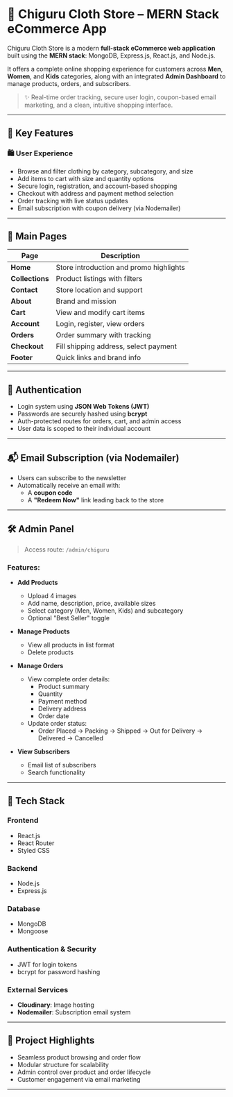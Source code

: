 # 👕 Chiguru Cloth Store – MERN Stack eCommerce App

Chiguru Cloth Store is a modern **full-stack eCommerce web application** built using the **MERN stack**: MongoDB, Express.js, React.js, and Node.js.

It offers a complete online shopping experience for customers across **Men**, **Women**, and **Kids** categories, along with an integrated **Admin Dashboard** to manage products, orders, and subscribers.

> ✨ Real-time order tracking, secure user login, coupon-based email marketing, and a clean, intuitive shopping interface.

---

## 🌟 Key Features

### 🛍️ User Experience
- Browse and filter clothing by category, subcategory, and size
- Add items to cart with size and quantity options
- Secure login, registration, and account-based shopping
- Checkout with address and payment method selection
- Order tracking with live status updates
- Email subscription with coupon delivery (via Nodemailer)

---

## 📄 Main Pages

| Page        | Description |
|-------------|-------------|
| **Home**    | Store introduction and promo highlights |
| **Collections** | Product listings with filters |
| **Contact** | Store location and support |
| **About**   | Brand and mission |
| **Cart**    | View and modify cart items |
| **Account** | Login, register, view orders |
| **Orders**  | Order summary with tracking |
| **Checkout**| Fill shipping address, select payment |
| **Footer**  | Quick links and brand info |

---

## 🔐 Authentication

- Login system using **JSON Web Tokens (JWT)**
- Passwords are securely hashed using **bcrypt**
- Auth-protected routes for orders, cart, and admin access
- User data is scoped to their individual account

---

## 📬 Email Subscription (via Nodemailer)

- Users can subscribe to the newsletter
- Automatically receive an email with:
  - A **coupon code**
  - A **"Redeem Now"** link leading back to the store

---

## 🛠️ Admin Panel

> Access route: `/admin/chiguru`

### Features:
- **Add Products**
  - Upload 4 images
  - Add name, description, price, available sizes
  - Select category (Men, Women, Kids) and subcategory
  - Optional "Best Seller" toggle

- **Manage Products**
  - View all products in list format
  - Delete products

- **Manage Orders**
  - View complete order details:
    - Product summary
    - Quantity
    - Payment method
    - Delivery address
    - Order date
  - Update order status:
    - Order Placed → Packing → Shipped → Out for Delivery → Delivered → Cancelled

- **View Subscribers**
  - Email list of subscribers
  - Search functionality

---

## 🧰 Tech Stack

### Frontend
- React.js
- React Router
- Styled CSS

### Backend
- Node.js
- Express.js

### Database
- MongoDB
- Mongoose

### Authentication & Security
- JWT for login tokens
- bcrypt for password hashing

### External Services
- **Cloudinary**: Image hosting
- **Nodemailer**: Subscription email system

---

## 📌 Project Highlights

- Seamless product browsing and order flow
- Modular structure for scalability
- Admin control over product and order lifecycle
- Customer engagement via email marketing

---
